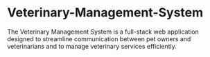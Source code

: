# Veterinary-Management-System
The Veterinary Management System is a full-stack web application designed to streamline communication between pet owners and veterinarians and to manage veterinary services efficiently.
